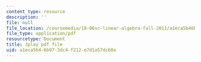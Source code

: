 ```yaml
---
content_type: resource
description: ''
file: null
file_location: /coursemedia/18-06sc-linear-algebra-fall-2011/a1eca5b46b973dc4f212e7d1a57dc60a_OsHY7ycgbaE.pdf
file_type: application/pdf
resourcetype: Document
title: 3play pdf file
uid: a1eca5b4-6b97-3dc4-f212-e7d1a57dc60a
---
```

